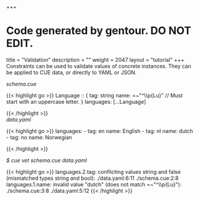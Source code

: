 +++
# Code generated by gentour. DO NOT EDIT.
title = "Validation"
description = ""
weight = 2047
layout = "tutorial"
+++
Constraints can be used to validate values of concrete instances.
They can be applied to CUE data, or directly to YAML or JSON.


<a id="td-block-padding" class="td-offset-anchor"></a>
<section class="row td-box td-box--white td-box--gradient td-box--height-auto">
<div class="col-lg-6 mr-0">
<i>schema.cue</i>
<p>
{{< highlight go >}}
Language :: {
	tag:  string
	name: =~"^\\p{Lu}" // Must start with an uppercase letter.
}
languages: [...Language]

{{< /highlight >}}
<br>
<i>data.yaml</i>
<p>
{{< highlight go >}}
languages:
  - tag: en
    name: English
  - tag: nl
    name: dutch
  - tag: no
    name: Norwegian

{{< /highlight >}}
<br>
</div>

<div class="col-lg-6 ml-0"><i>$ cue vet schema.cue data.yaml</i>
<p>
{{< highlight go >}}
languages.2.tag: conflicting values string and false (mismatched types string and bool):
    ./data.yaml:6:11
    ./schema.cue:2:8
languages.1.name: invalid value "dutch" (does not match =~"^\\p{Lu}"):
    ./schema.cue:3:8
    ./data.yaml:5:12
{{< /highlight >}}
</div>
</section>
